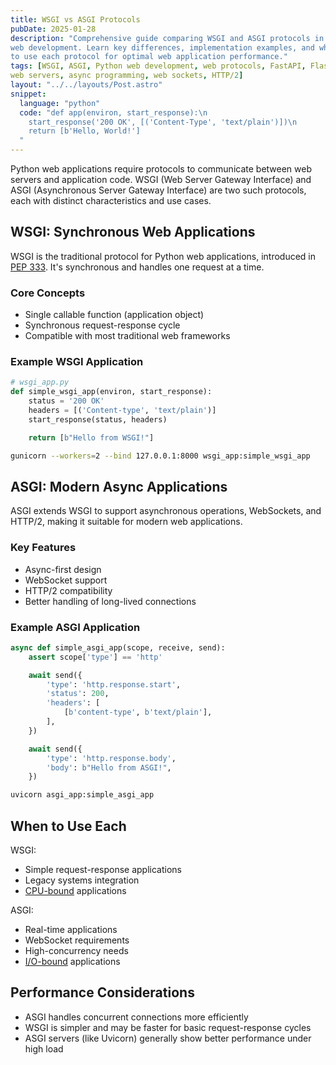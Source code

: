 ```yaml
---
title: WSGI vs ASGI Protocols
pubDate: 2025-01-28
description: "Comprehensive guide comparing WSGI and ASGI protocols in Python
web development. Learn key differences, implementation examples, and when
to use each protocol for optimal web application performance."
tags: [WSGI, ASGI, Python web development, web protocols, FastAPI, Flask,
web servers, async programming, web sockets, HTTP/2]
layout: "../../layouts/Post.astro"
snippet:
  language: "python"
  code: "def app(environ, start_response):\n
    start_response('200 OK', [('Content-Type', 'text/plain')])\n
    return [b'Hello, World!']
  "
---
```


Python web applications require protocols to communicate between web servers
and application code. WSGI (Web Server Gateway Interface) and ASGI
(Asynchronous Server Gateway Interface) are two such protocols, each with
distinct characteristics and use cases.

## WSGI: Synchronous Web Applications

WSGI is the traditional protocol for Python web applications, introduced in
[PEP 333](https://peps.python.org/pep-0333/). It's synchronous and handles one
request at a time.

### Core Concepts

- Single callable function (application object)
- Synchronous request-response cycle
- Compatible with most traditional web frameworks

### Example WSGI Application

```python
# wsgi_app.py
def simple_wsgi_app(environ, start_response):
    status = '200 OK'
    headers = [('Content-type', 'text/plain')]
    start_response(status, headers)

    return [b"Hello from WSGI!"]
```

```bash
gunicorn --workers=2 --bind 127.0.0.1:8000 wsgi_app:simple_wsgi_app
```

## ASGI: Modern Async Applications

ASGI extends WSGI to support asynchronous operations, WebSockets, and HTTP/2,
making it suitable for modern web applications.

### Key Features

- Async-first design
- WebSocket support
- HTTP/2 compatibility
- Better handling of long-lived connections

### Example ASGI Application

```python
async def simple_asgi_app(scope, receive, send):
    assert scope['type'] == 'http'

    await send({
        'type': 'http.response.start',
        'status': 200,
        'headers': [
            [b'content-type', b'text/plain'],
        ],
    })

    await send({
        'type': 'http.response.body',
        'body': b"Hello from ASGI!",
    })
```

```bash
uvicorn asgi_app:simple_asgi_app
```

## When to Use Each

WSGI:

- Simple request-response applications
- Legacy systems integration
- [CPU-bound](https://fluidattacks.github.io/aioextensions/#cpu-bound-tasks)
  applications

ASGI:

- Real-time applications
- WebSocket requirements
- High-concurrency needs
- [I/O-bound](https://fluidattacks.github.io/aioextensions/#io-bound-tasks)
  applications

## Performance Considerations

- ASGI handles concurrent connections more efficiently
- WSGI is simpler and may be faster for basic request-response cycles
- ASGI servers (like Uvicorn) generally show better performance under high load
